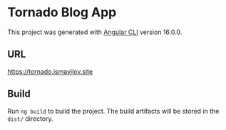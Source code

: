# Tornado Blog App

This project was generated with [Angular CLI](https://github.com/angular/angular-cli) version 16.0.0.

## URL

https://tornado.ismayilov.site

## Build

Run `ng build` to build the project. The build artifacts will be stored in the `dist/` directory.
